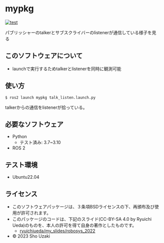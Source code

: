 # mypkg
[![test](http://github.com/shouzaki-git/mypkg/actions/workflows/test.yml/badge.svg)](http://github.com/shouzaki-git/mypkg/actions/workflows/test.yml/badge.svg)

パブリッシャーのtalkerとサブスクライバーのlistenerが通信している様子を見る

## このソフトウェアについて

* launchで実行するためtalkerとlistenerを同時に観測可能

## 使い方
```
$ ros2 launch mypkg talk_listen.launch.py
```
talkerからの通信をlistenerが拾っている。

## 必要なソフトウェア
  
* Python
  * テスト済み: 3.7~3.10
* ROS 2

## テスト環境
* Ubuntu22.04


## ライセンス
* このソフトウェアパッケージは、３条項BSDライセンスの下、再頒布及び使用が許可されます。
* このパッケージのコードは、下記のスライド(CC-BY-SA 4.0 by Ryuichi Ueda)のものを、本人の許可を得て自身の著作としたものです。
    * [ryuichiueda/my_slides/robosys_2022](http://github.com/ryuichiueda/my_slides/tree/master/robosys_2022)
* © 2023 Sho Uzaki
